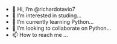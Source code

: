- 👋 Hi, I’m @richardotavio7
- 👀 I’m interested in studing...
- 🌱 I’m currently learning Python...
- 💞️ I’m looking to collaborate on Python...
- 📫 How to reach me ...

<!---
richardotavio7/richardotavio7 is a ✨ special ✨ repository because its `README.md` (this file) appears on your GitHub profile.
You can click the Preview link to take a look at your changes.
--->
